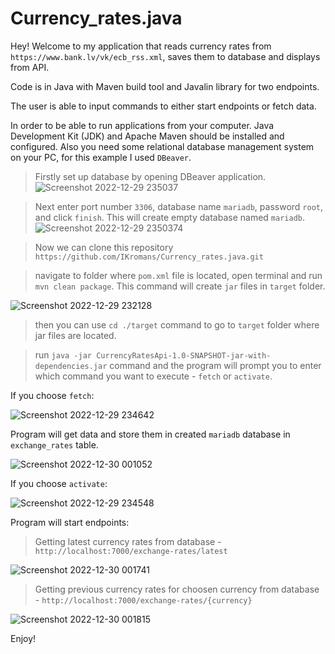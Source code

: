 # Currency_rates.java

Hey! Welcome to my application that reads currency rates from `https://www.bank.lv/vk/ecb_rss.xml`, saves them to database and displays from API.

Code is in Java with Maven build tool and Javalin library for two endpoints.

The user is able to input commands to either start endpoints or fetch data.

In order to be able to run applications from your computer. Java Development Kit (JDK) and Apache Maven should be installed and configured.
Also you need some relational database management system on your PC, for this example I used `DBeaver`.

> Firstly set up database by opening DBeaver application.
![Screenshot 2022-12-29 235037](https://user-images.githubusercontent.com/66387211/210014628-2b96eae6-8810-4616-b8e2-92a469a1604b.jpg)

> Next enter port number `3306`, database name `mariadb`, password `root`, and click `finish`.
This will create empty database named `mariadb`.
![Screenshot 2022-12-29 2350374](https://user-images.githubusercontent.com/66387211/210014888-c8502936-eece-46d7-a594-06cbd6569f9d.jpg)

> Now we can clone this repository `https://github.com/IKromans/Currency_rates.java.git`

> navigate to folder where `pom.xml` file is located, open terminal and run `mvn clean package`. This command will create `jar` files in `target` folder.

![Screenshot 2022-12-29 232128](https://user-images.githubusercontent.com/66387211/210015308-d96d8694-3100-4dd5-854f-80a387dde1eb.jpg)

> then you can use `cd ./target` command to go to `target` folder where jar files are located.

> run `java -jar CurrencyRatesApi-1.0-SNAPSHOT-jar-with-dependencies.jar` command and the program will prompt you to enter which command you want to execute - `fetch` or `activate`.

If you choose `fetch`:

![Screenshot 2022-12-29 234642](https://user-images.githubusercontent.com/66387211/210015506-6510e7d9-cf57-4cfe-9f73-63862f8179a6.jpg)

Program will get data and store them in created `mariadb` database in `exchange_rates` table.

![Screenshot 2022-12-30 001052](https://user-images.githubusercontent.com/66387211/210015804-f36a5350-c9fd-4fe3-85f0-ec75122aef11.jpg)

If you choose `activate`:

![Screenshot 2022-12-29 234548](https://user-images.githubusercontent.com/66387211/210015957-ac79b5e2-dfea-41ea-9768-b717e9643e5b.jpg)

Program will start endpoints:

> Getting latest currency rates from database - `http://localhost:7000/exchange-rates/latest`

![Screenshot 2022-12-30 001741](https://user-images.githubusercontent.com/66387211/210016328-96db7d19-ffd4-456b-9fa4-7773c4849a26.jpg)

> Getting previous currency rates for choosen currency from database - `http://localhost:7000/exchange-rates/{currency}`

![Screenshot 2022-12-30 001815](https://user-images.githubusercontent.com/66387211/210016338-d3d59ed5-b585-4748-aa5e-d0ca4732c80e.jpg)

Enjoy!

